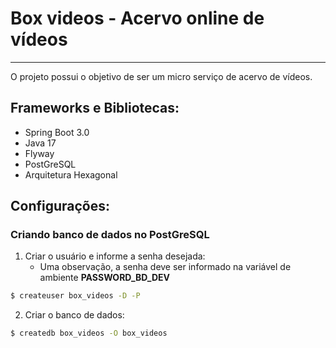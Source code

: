 # Box videos - Acervo online de vídeos

---

O projeto possui o objetivo de ser um micro serviço de acervo de vídeos.

## Frameworks e Bibliotecas:
   - Spring Boot 3.0
   - Java 17
   - Flyway
   - PostGreSQL
   - Arquitetura Hexagonal

## Configurações:

### Criando banco de dados no PostGreSQL
 
1. Criar o usuário e informe a senha desejada:
    - Uma observação, a senha deve ser informado na variável de ambiente **PASSWORD_BD_DEV**

```bash
$ createuser box_videos -D -P
```

2. Criar o banco de dados: 
```bash
$ createdb box_videos -O box_videos
```

